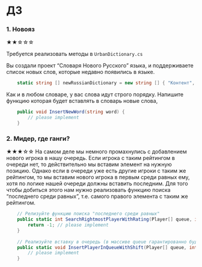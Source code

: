 # ДЗ 

### 1. Новояз
★★☆☆☆

Требуется реализовать методы в `UrbanDictionary.cs`

Вы создали проект “Словаря Нового Русского” языка, и поддерживаете список новых слов, которые недавно появились в языке.

```C#
    static string [] newRussianDictionary = new string [] { "Контент", "Лутер", "Тренд", "Фиксер", "Фэшн", "Хипстер"};
```

Как и в любом словаре, у вас слова идут строго порядку.
Напишите функцию которая будет вставлять в словарь новые слова, 

```C#
    public void InsertNewWord(string word) {
        // please implement
    }
```

### 2. Мидер, где ганги?
★★★☆☆
На самом деле мы немного промахнулись с добавлением нового игрока в нашу очередь.
Если игрока с таким рейтингом в очереди нет, то действительно мы вставим элемент на нужную позицию.
Однако если в очереди уже есть другие игроки с таким же рейтингом, то мы вставим нового игрока в первым среди равных ему, хотя по логике нашей очереди должны вставить последним.
Для того чтобы добиться этого нам нужно реализовать функцию поиска “последнего среди равных”, 
т.е. самого правого элемента с таким же рейтингом.

```C#
    // Релизуйте функцию поиска "последнего среди равных"
    public static int SearchRightmostPlayerWithRating(Player[] queue, int ratingBand) {
        return -1; // please implement
    }
    
    // Реализуйте вставку в очередь (в массиве queue гарантированно будет свободное место)
    public static void InsertPlayerInQueueWithShift(Player[] queue, int index, Player newPlayer) {
        // please implement
    }
```
